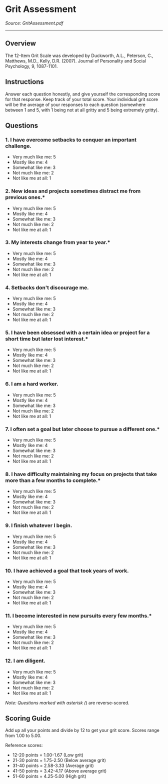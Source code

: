 # Grit Assessment

*Source: GritAssessment.pdf*

---

## Overview

The 12-Item Grit Scale was developed by Duckworth, A.L., Peterson, C., Matthews, M.D., Kelly, D.R. (2007). Journal of Personality and Social Psychology, 9, 1087-1101.

## Instructions

Answer each question honestly, and give yourself the corresponding score for that response. Keep track of your total score. Your individual grit score will be the average of your responses to each question (somewhere between 1 and 5, with 1 being not at all gritty and 5 being extremely gritty).

## Questions

### 1. I have overcome setbacks to conquer an important challenge.
- Very much like me: 5
- Mostly like me: 4
- Somewhat like me: 3
- Not much like me: 2
- Not like me at all: 1

### 2. New ideas and projects sometimes distract me from previous ones.*
- Very much like me: 5
- Mostly like me: 4
- Somewhat like me: 3
- Not much like me: 2
- Not like me at all: 1

### 3. My interests change from year to year.*
- Very much like me: 5
- Mostly like me: 4
- Somewhat like me: 3
- Not much like me: 2
- Not like me at all: 1

### 4. Setbacks don't discourage me.
- Very much like me: 5
- Mostly like me: 4
- Somewhat like me: 3
- Not much like me: 2
- Not like me at all: 1

### 5. I have been obsessed with a certain idea or project for a short time but later lost interest.*
- Very much like me: 5
- Mostly like me: 4
- Somewhat like me: 3
- Not much like me: 2
- Not like me at all: 1

### 6. I am a hard worker.
- Very much like me: 5
- Mostly like me: 4
- Somewhat like me: 3
- Not much like me: 2
- Not like me at all: 1

### 7. I often set a goal but later choose to pursue a different one.*
- Very much like me: 5
- Mostly like me: 4
- Somewhat like me: 3
- Not much like me: 2
- Not like me at all: 1

### 8. I have difficulty maintaining my focus on projects that take more than a few months to complete.*
- Very much like me: 5
- Mostly like me: 4
- Somewhat like me: 3
- Not much like me: 2
- Not like me at all: 1

### 9. I finish whatever I begin.
- Very much like me: 5
- Mostly like me: 4
- Somewhat like me: 3
- Not much like me: 2
- Not like me at all: 1

### 10. I have achieved a goal that took years of work.
- Very much like me: 5
- Mostly like me: 4
- Somewhat like me: 3
- Not much like me: 2
- Not like me at all: 1

### 11. I become interested in new pursuits every few months.*
- Very much like me: 5
- Mostly like me: 4
- Somewhat like me: 3
- Not much like me: 2
- Not like me at all: 1

### 12. I am diligent.
- Very much like me: 5
- Mostly like me: 4
- Somewhat like me: 3
- Not much like me: 2
- Not like me at all: 1

*Note: Questions marked with asterisk (*) are reverse-scored.

## Scoring Guide

Add up all your points and divide by 12 to get your grit score. Scores range from 1.00 to 5.00.

Reference scores:
- 12-20 points = 1.00-1.67 (Low grit)
- 21-30 points = 1.75-2.50 (Below average grit)
- 31-40 points = 2.58-3.33 (Average grit)
- 41-50 points = 3.42-4.17 (Above average grit)
- 51-60 points = 4.25-5.00 (High grit)
